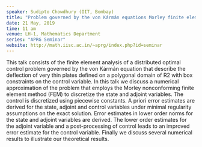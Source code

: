 ```yaml
---
speaker: Sudipto Chowdhury (IIT, Bombay)
title: "Problem governed by the von Kármán equations Morley finite element for a distributed optimal control"
date: 21 May, 2019
time: 11 am
venue: LH-1, Mathematics Department
series: "APRG Seminar"
website: http://math.iisc.ac.in/~aprg/index.php?id=seminar
---
```


This talk consists of the finite element analysis of a distributed optimal control problem
governed by the von Kármán equation that describe the deflection of very thin plates
defined on a polygonal domain of R2 with box constraints on the control variable. In this
talk we discuss a numerical approximation of the problem that employs the Morley
nonconforming finite element method (FEM) to discretize the state and adjoint variables.
The control is discretized using piecewise constants. A priori error estimates are
derived for the state, adjoint and control variables under minimal regularity assumptions
on the exact solution. Error estimates in lower order norms for the state and adjoint
variables are derived. The lower order estimates for the adjoint variable and a
post-processing of control leads to an improved error estimate for the control variable.
Finally we discuss several numerical results to illustrate our theoretical results.
